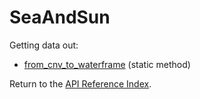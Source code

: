 # SeaAndSun

Getting data out:

* [from_cnv_to_waterframe](from_cnv_to_waterframe.md) (static method)

Return to the [API Reference Index](../../index_api_reference.md).